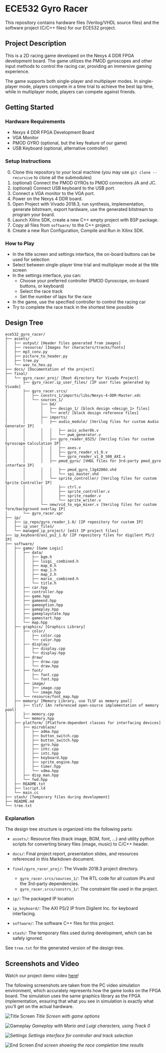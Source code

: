 # ECE532 Gyro Racer

This repository contains hardware files (Verilog/VHDL source files) and the software project (C/C++ files) for our ECE532 project.

## Project Description
This is a 2D racing game developed on the Nexys 4 DDR FPGA development board. The game utilizes the PMOD gyroscopes and other input methods to control the racing car, providing an immersive gaming experience.

The game supports both single-player and multiplayer modes. In single-player mode, players compete in a time trial to achieve the best lap time, while in multiplayer mode, players can compete against friends.

## Getting Started
### Hardware Requirements
- Nexys 4 DDR FPGA Development Board
- VGA Monitor
- PMOD GYRO (optional, but the key feature of our game)
- USB Keyboard (optional, alternative controller)

### Setup Instructions
0. Clone this repository to your local machine (you may use `git clone --recursive` to clone all the submodules)
1. (optional) Connect the PMOD GYROs to PMOD connectors JA and JC.
2. (optional) Connect USB keyboard to the USB port.
3. Connect a VGA monitor to the VGA port.
4. Power on the Nexys 4 DDR board.
5. Open Project with Vivado 2018.3, run synthesis, implementation, generate bitstream, export hardware, use the generated bitstream to program your board.
6. Launch Xilinx SDK, create a new C++ empty project with BSP package.
7. Copy all files from `software/` to the C++ project.
8. Create a new Run Configuration, Compile and Run in Xilinx SDK.

### How to Play
- In the title screen and settings interface, the on-board buttons can be used for selection
- Select between single-player time trial and multiplayer mode at the title screen
- In the settings interface, you can:
  - Choose your preferred controller (PMOD Gyroscope, on-board buttons, or keyboard)
  - Select the race track
  - Set the number of laps for the race
- In the game, use the specified controller to control the racing car
- Try to complete the race track in the shortest time possible

## Design Tree
```
ece532_gyro_racer/
├── assets/
│   ├── output/ [Header files generated from images]
│   ├── resource/ [Images for characters/tracks/fonts]
│   ├── mp3_conv.py
│   ├── picture_to_header.py
│   ├── tree.py
│   └── wav_to_hex.py
├── docs/ [Documentation of the project]
├── final/
│   └── gyro_racer_proj/ [Root directory for Vivado Project]
│       ├── gyro_racer.ip_user_files/ [IP user files generated by Vivado]
│       ├── gyro_racer.srcs/
│       │   ├── constrs_1/imports/libs/Nexys-4-DDR-Master.xdc
│       │   └── sources_1/
│       │       ├── bd/
│       │       │   ├── design_1/ [block design <design_1> files]
│       │       │   └── mref/ [block design reference files]
│       │       ├── imports/
│       │       │   ├── audio_module/ [Verilog files for custom Audio Generator IP]
│       │       │   │   ├── axis_acker8k.v
│       │       │   │   └── pwm_generator.v
│       │       │   ├── gyro_reader_0325/ [Verilog files for custom Gyroscope Calculation IP]
│       │       │   │   ├── axes.v
│       │       │   │   ├── gyro_reader_v1_0.v
│       │       │   │   └── gyro_reader_v1_0_S00_AXI.v
│       │       │   ├── pmod_gyro/ [VHDL files for 3rd-party pmod_gyro interface IP]
│       │       │   │   ├── pmod_gyro_l3g4200d.vhd
│       │       │   │   └── spi_master.vhd
│       │       │   └── sprite_controller/ [Verilog files for custom Sprite Controller IP]
│       │       │       ├── ctrl.v
│       │       │       ├── sprite_controller.v
│       │       │       ├── sprite_reader.v
│       │       │       └── sprite_writer.v
│       │       └── new/vid_to_vga_mixer.v [Verilog files for custom fore/background overlay IP]
│       └── gyro_racer.xpr
├── ip/
│   ├── ip_repo/gyro_reader_1.0/ [IP repository for custom IP]
│   ├── ip_user_files/
│   └── managed_ip_project/ [edit IP project files]
├── ip_keyboard/axi_ps2_1.0/ [IP repository files for digilent PS/2 IP]
├── software/
│   ├── game/ [Game Logic]
│   │   ├── data/
│   │   │   ├── bgm.h
│   │   │   ├── luigi__combined.h
│   │   │   ├── map_0.h
│   │   │   ├── map_1.h
│   │   │   ├── map_2.h
│   │   │   ├── mario__combined.h
│   │   │   └── title.h
│   │   ├── car.hpp
│   │   ├── controller.hpp
│   │   ├── game.hpp
│   │   ├── gameend.hpp
│   │   ├── gameoption.hpp
│   │   ├── gameplay.hpp
│   │   ├── gameplaystate.hpp
│   │   ├── gamestart.hpp
│   │   └── map.hpp
│   ├── graphics/ [Graphics Library]
│   │   ├── color/
│   │   │   ├── color.cpp
│   │   │   └── color.hpp
│   │   ├── display/
│   │   │   ├── display.cpp
│   │   │   └── display.hpp
│   │   ├── draw/
│   │   │   ├── draw.cpp
│   │   │   └── draw.hpp
│   │   ├── font/
│   │   │   ├── font.cpp
│   │   │   └── font.hpp
│   │   ├── image/
│   │   │   ├── image.cpp
│   │   │   └── image.hpp
│   │   └── resource/font_map.hpp
│   ├── memory/ [Memory Library, use TLSF as memory pool]
│   │   ├── tlsf/ [An referenced open-source implementation of memory pool]
│   │   ├── memory.cpp
│   │   └── memory.hpp
│   ├── platform/ [Platform-dependent classes for interfacing devices]
│   │   ├── microblaze/
│   │   │   ├── adma.hpp
│   │   │   ├── button_switch.cpp
│   │   │   ├── button_switch.hpp
│   │   │   ├── gyro.hpp
│   │   │   ├── intc.cpp
│   │   │   ├── intc.hpp
│   │   │   ├── keyboard.hpp
│   │   │   ├── sprite_engine.hpp
│   │   │   ├── timer.hpp
│   │   │   └── vdma.hpp
│   │   ├── disp_man.hpp
│   │   └── fwd.hpp
│   ├── README.txt
│   ├── lscript.ld
│   └── main.cc
├── stash/ [Temporary files during development]
├── README.md
└── tree.txt
```

### Explanation
The design tree structure is organized into the following parts:

- `assets/`: Resource files (track image, BGM, font, ...) and utility python scripts for converting binary files (image, music) to C/C++ header.

- `docs/`: Final project report, presentation slides, and resources referenced in this Markdown document.

- `final/gyro_racer_proj/`: The Vivado 2018.3 project directory.
    - `gyro_racer.srcs/sources_1/`: The RTL code for all custom IPs and the 3rd-party dependencies.
    - `gyro_racer.srcs/constrs_1/`: The constraint file used in the project.

- `ip/`: The packaged IP location
- `ip_keyboard/`: The AXI PS/2 IP from Digilent Inc. for keyboard interfacing.
- `software/`: The software C++ files for this project.
- `stash/`: The temporary files used during development, which can be safely ignored.

See `tree.txt` for the generated version of the design tree.

## Screenshots and Video

Watch our project demo video [here](https://youtu.be/LTuoZn6Tse0?feature=shared)!

The following screenshots are taken from the PC video simulation environment, which accurately represents how the game looks on the FPGA board.
The simulation uses the same graphics library as the FPGA implementation, ensuring that what you see in simulation is exactly what you'll get on the actual hardware.

![Title Screen](docs/assets/title_screen.png)
*Title Screen with game options*

![Gameplay](docs/assets/track_0.png)
*Gameplay with Mario and Luigi characters, using Track 0*

![Settings](docs/assets/settings.png)
*Settings interface for controller and track selection*

![End Screen](docs/assets/end.png)
*End screen showing the race completion time results*


